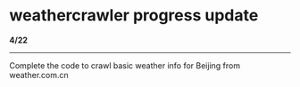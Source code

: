 # weathercrawler progress update
**4/22**
- - - -
Complete the code to crawl basic weather info for Beijing from weather.com.cn




 